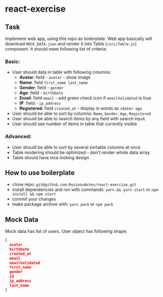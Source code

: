 # react-exercise

## Task

Implement web app, using this repo as boilerplate.
Web app basically will download `MOCK_DATA.json` and render it into Table (`/src/Table.js`) component. It should meet following list of criteria:

### Basic:

- User should data in table with following columns:
  - **Avatar**: field - `avatar` - show image
  - **Name**: field `first_name last_name`
  - **Gender**: field - `gender`
  - **Age**: field - `birthDate`
  - **Email**: field `email` - add green check icon if `emailValidated` is true
  - **IP**: field - `ip_address`
  - **Registered**: field `created_at` - display in words as `<date> ago`
- User should be able to sort by columns: `Name`, `Gender`, `Age`, `Registered`
- User should be able to search items by any field with search input.
- User should see number of items in table that currently visible

### Advanced:

- User should be able to sort by several sortable columns at once
- Table rendering should be optimized - don't render whole data array
- Table should have nice looking design

## How to use boilerplate

- clone repo:
  `git@github.com:RusinovAnton/react-exercise.git`
- install dependencies and run with commands:
  `yarn && yarn start` or `npm install && npm start`
- commit your changes
- make package archive with:
  `yarn pack` or `npm pack`

## Mock Data

Mock data has list of users. User object has following shape:

```json
{
  avatar
  birthDate
  created_at
  email
  emailValidated
  first_name
  gender
  id
  ip_address
  last_name
}
```
